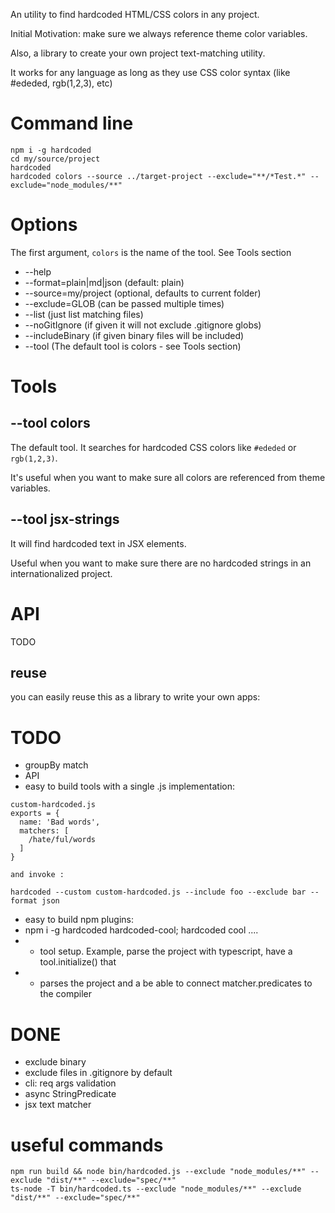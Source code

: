 An utility to find hardcoded HTML/CSS colors in any project.

Initial Motivation: make sure we always reference theme color variables. 

Also, a library to create your own project text-matching utility.

It works for any language as long as they use CSS color syntax (like #ededed, rgb(1,2,3), etc)

# Command line

```
npm i -g hardcoded
cd my/source/project
hardcoded
hardcoded colors --source ../target-project --exclude="**/*Test.*" --exclude="node_modules/**"
```

# Options

The first argument, `colors` is the name of the tool. See Tools section

 * --help
 * --format=plain|md|json (default: plain)
 * --source=my/project    (optional, defaults to current folder)
 * --exclude=GLOB         (can be passed multiple times)
 * --list                 (just list matching files)
 * --noGitIgnore          (if given it will not exclude .gitignore globs)
 * --includeBinary        (if given binary files will be included)
 * --tool                 (The default tool is colors - see Tools section)

# Tools

##  --tool colors

The default tool. It searches for hardcoded CSS colors like `#ededed` or `rgb(1,2,3)`.

It's useful when you want to make sure all colors are referenced from theme variables.

##  --tool jsx-strings

It will find hardcoded text in JSX elements.

Useful when you want to make sure there are no hardcoded strings in an internationalized project.

# API

TODO

## reuse

you can easily reuse this as a library to write your own apps:


# TODO

 * groupBy match
 * API
 * easy to build tools with a single .js implementation: 
```
custom-hardcoded.js
exports = {
  name: 'Bad words',
  matchers: [
    /hate/ful/words
  ]
}

and invoke : 

hardcoded --custom custom-hardcoded.js --include foo --exclude bar --format json
```
 
 * easy to build npm plugins: 
  * npm i -g hardcoded hardcoded-cool; hardcoded cool .... 
  *  * tool setup. Example, parse the project with typescript, have a tool.initialize() that 
  *  * parses the project and a be able to connect matcher.predicates to the compiler

# DONE 

 * exclude binary
 * exclude files in .gitignore by default  
 * cli: req args validation
 * async StringPredicate 
 * jsx text matcher
# useful commands

```
npm run build && node bin/hardcoded.js --exclude "node_modules/**" --exclude "dist/**" --exclude="spec/**"
ts-node -T bin/hardcoded.ts --exclude "node_modules/**" --exclude "dist/**" --exclude="spec/**"
```
